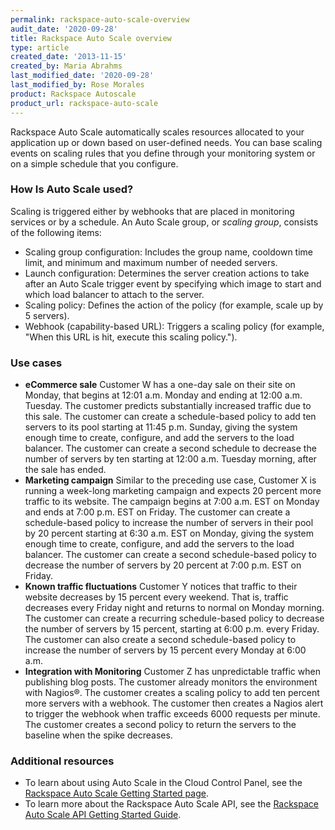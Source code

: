 ```yaml
---
permalink: rackspace-auto-scale-overview
audit_date: '2020-09-28'
title: Rackspace Auto Scale overview
type: article
created_date: '2013-11-15'
created_by: Maria Abrahms
last_modified_date: '2020-09-28'
last_modified_by: Rose Morales
product: Rackspace Autoscale
product_url: rackspace-auto-scale
---
```


Rackspace Auto Scale automatically scales resources allocated to your
application up or down based on user-defined needs. You can base scaling events
on scaling rules that you define through your monitoring system or on a simple
schedule that you configure.

### How Is Auto Scale used?

Scaling is triggered either by webhooks that are placed in monitoring services
or by a schedule. An Auto Scale group, or *scaling group*, consists of the
following items:

- Scaling group configuration: Includes the group name, cooldown time limit, and minimum
    and maximum number of needed servers.
- Launch configuration: Determines the server creation actions to take after an Auto Scale trigger event
    by specifying which image to start and which load balancer to attach to the server.
- Scaling policy: Defines the action of the policy (for example, scale up by 5
    servers).
- Webhook (capability-based URL): Triggers a scaling policy (for example, "When
    this URL is hit, execute this scaling policy.").

### Use cases

- **eCommerce sale** Customer W has a one-day sale on their site on Monday, that
    begins at 12:01 a.m. Monday and ending at 12:00 a.m. Tuesday. The
    customer predicts substantially increased traffic due to this sale. The customer
    can create a schedule-based policy to add ten servers to its pool starting at
    11:45 p.m. Sunday, giving the system enough time to create, configure, and add the
    servers to the load balancer. The customer can create a second
    schedule to decrease the number of servers by ten starting at 12:00 a.m.
    Tuesday morning, after the sale has ended.
- **Marketing campaign** Similar to the preceding use case, Customer X is
    running a week-long marketing campaign and expects 20 percent more traffic
    to its website. The campaign begins at 7:00 a.m. EST on Monday and ends at
    7:00 p.m. EST on Friday. The customer can create a schedule-based policy to
    increase the number of servers in their pool by 20 percent starting at 6:30
    a.m. EST on Monday, giving the system enough time to create, configure, and add
    the servers to the load balancer. The customer can create a second
    schedule-based policy to decrease the number of servers by 20 percent at
    7:00 p.m. EST on Friday.
- **Known traffic fluctuations** Customer Y notices that traffic to their
    website decreases by 15 percent every weekend. That is, traffic decreases
    every Friday night and returns to normal on Monday morning. The customer can
    create a recurring schedule-based policy to decrease the number of servers
    by 15 percent, starting at 6:00 p.m. every Friday. The customer can also
    create a second schedule-based policy to increase the number of servers by
    15 percent every Monday at 6:00 a.m.
- **Integration with Monitoring** Customer Z has unpredictable traffic when
    publishing blog posts. The customer already monitors the environment with
    Nagios&reg;. The customer creates a scaling policy to add ten percent more servers
    with a webhook. The customer then creates a Nagios alert to trigger the
    webhook when traffic exceeds 6000 requests per minute. The customer creates
    a second policy to return the servers to the baseline when the spike
    decreases.

### Additional resources

- To learn about using Auto Scale in the Cloud Control Panel, see the [Rackspace
    Auto Scale Getting Started page](https://docs-ospc.rackspace.com/support/how-to/rackspace-auto-scale/rackspace-auto-scale).
- To learn more about the Rackspace Auto Scale API, see the [Rackspace Auto
    Scale API Getting Started
    Guide](https://docs.rackspace.com/docs/autoscale/v1/api-reference/#document-getting-started).
